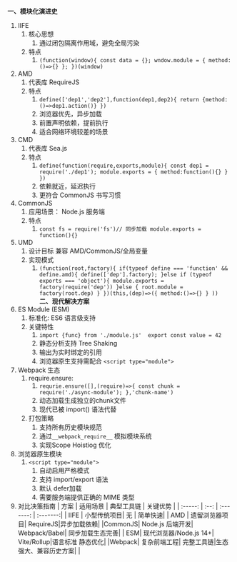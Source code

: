 **一、模块化演进史**
1. IIFE 
   1. 核心思想
      1. 通过闭包隔离作用域，避免全局污染
   2. 特点
      1. ``
        (function(window){
            const data = {};
            wndow.module = {
                method:()=>{}
            };
        })(window)
      ``
2. AMD
   1. 代表库 RequireJS
   2. 特点
      1. ``
        define(['dep1','dep2'],function(dep1,dep2){
            return {method:()=>dep1.action()}
        })
      ``
      2. 浏览器优先，异步加载
      3. 前置声明依赖，提前执行
      4. 适合网络环境较差的场景
3. CMD
   1. 代表库 Sea.js
   2. 特点 
      1. ``define(function(require,exports,module){
            const dep1 = require('./dep1');
            module.exports = { method:function(){} }
        })``
      2. 依赖就近，延迟执行
      3. 更符合 CommonJS 书写习惯
4. CommonJS
   1. 应用场景： Node.js 服务端
   2. 特点
      1. ``const fs = require('fs')// 同步加载
           module.exports = function(){}
        ``
5. UMD 
   1. 设计目标 兼容 AMD/CommonJS/全局变量
   2. 实现模式
      1. ``
        (function(root,factory){
            if(typeof define === 'function' && define.amd){
                define(['dep'].factory);
            }else if (typeof exports === 'object'){
                module.exports = factory(require('dep'))
            }else {
                root.module = factory(root.dep)
            }
        })(this,(dep)=>({ method:()=>{} } ))
      ``
**二、现代解决方案**
1. ES Module (ESM)
   1. 标准化: ES6 语言级支持
   2. 关键特性
      1. ``import {func} from './module.js' 
         export const value = 42
         ``
      2. 静态分析支持 Tree Shaking
      3. 输出为实时绑定的引用
      4. 浏览器原生支持需配合 ``<script type="module">``
2. Webpack 生态
   1. require.ensure:
      1. ``requrie.ensure([],(require)=>{
            const chunk = require('./async-module');
         },'chunk-name')``
      2. 动态加载生成独立的chunk文件
      3. 现代已被 import() 语法代替
   2. 打包策略
      1. 支持所有历史模块规范
      2. 通过``__webpack_require__`` 模拟模块系统
      3. 实现Scope Hoistiog 优化
3. 浏览器原生模块
   1. ``<script type="module">``
      1. 自动启用严格模式
      2. 支持 import/export 语法
      3. 默认 defer加载 
      4. 需要服务端提供正确的 MIME 类型
4. 对比决策指南
    | 方案 | 适用场景 | 典型工具链 | 关键优势 |
    | :-----: | :--: | :-------: | :-------:|
    | IIFE | 小型传统项目| 无 | 简单快速|
    | AMD | 遗留浏览器项目| RequireJS|异步加载依赖|
    |CommonJS| Node.js 后端开发| Webpack/Babel| 同步加载生态完善|
    | ESM| 现代浏览器/Node.js 14+| Vite/Rollup|语言标准 静态优化|
    |Webpack| 复杂前端工程| 完整工具链|生态强大、兼容历史方案|
    |<script module>| 现代浏览器原型开发|无构建步骤|原生支持、快速迭代|
